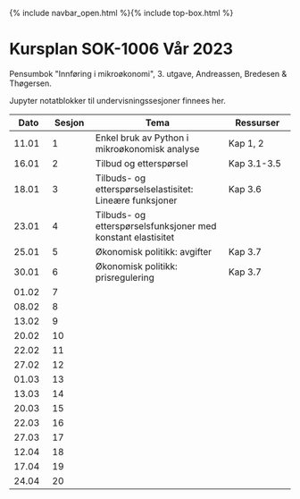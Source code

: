 {% include navbar_open.html %}{% include top-box.html %}

#  Kursplan SOK-1006 Vår 2023

     
Pensumbok "Innføring i mikroøkonomi", 3. utgave, Andreassen, Bredesen & Thøgersen.      

Jupyter notatblokker til undervisningssesjoner finnees her.


|Dato <img width=50/>| Sesjon <img width=50/>   | Tema <img width=300/>           | Ressurser <img width=150/>  |
|--------|----------------|---------------------------|--------------------------------------|
|11.01 | 1 | Enkel bruk av Python i mikroøkonomisk analyse | Kap 1, 2     |
|16.01 | 2 | Tilbud og etterspørsel |Kap 3.1-3.5    |
|18.01 | 3 | Tilbuds- og etterspørselselastisitet: Lineære funksjoner |Kap 3.6   |
|23.01 | 4 | Tilbuds- og etterspørselsfunksjoner med konstant elastisitet |    |
|25.01 | 5 | Økonomisk politikk: avgifter | Kap 3.7|
|30.01| 6 | Økonomisk politikk: prisregulering         | Kap 3.7    |
|01.02 | 7 |   |   |
|08.02 | 8|    |    |
|13.02 | 9 |   |    |
|20.02 | 10 |   |    |
|22.02|  11 |   |    |
|27.02 | 12 |   |    |
|01.03 | 13 |    |   |
|13.03 | 14 |   |  |
|20.03 | 15 |   |  |
|22.03 | 16 |    |   |
|27.03 | 17 |    |   |
|12.04 | 18 |    |   |
|17.04 | 19 |   |   |
|24.04 | 20 |   |    |








